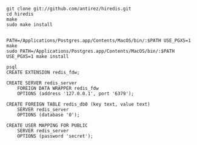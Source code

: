 

    git clone git://github.com/antirez/hiredis.git
    cd hiredis
    make 
    sudo make install


    PATH=/Applications/Postgres.app/Contents/MacOS/bin/:$PATH USE_PGXS=1 make
    sudo PATH=/Applications/Postgres.app/Contents/MacOS/bin/:$PATH USE_PGXS=1 make install
    
    psql
    CREATE EXTENSION redis_fdw;

    CREATE SERVER redis_server 
		FOREIGN DATA WRAPPER redis_fdw 
		OPTIONS (address '127.0.0.1', port '6379');

	CREATE FOREIGN TABLE redis_db0 (key text, value text) 
		SERVER redis_server
		OPTIONS (database '0');

	CREATE USER MAPPING FOR PUBLIC
		SERVER redis_server
		OPTIONS (password 'secret');